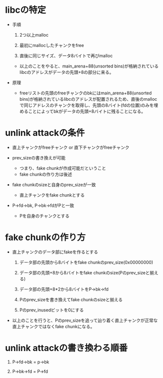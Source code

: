 libcの特定
==========

* 手順

    1. 2つ以上malloc

    2. 最初にmallocしたチャンクをfree

    3. 直後に同じサイズ、データ8バイトで再びmalloc

    - 以上のことをやると、main_arena+88(unsorted bins)が格納されているlibcのアドレスがデータの先頭+8の部分に来る。

* 原理

    - freeリストの先頭のfreeチャンクのbkにはmain_arena+88(unsorted bins)が格納されているlibcのアドレスが配置されるため、直後のmallocで同じアドレスのチャンクを取得し、先頭の8バイト(fdの位置)のみを埋めることによってbkがデータの先頭+8バイトに残ることになる。

unlink attackの条件
===================

* 直上チャンクがfreeチャンク or 直下チャンクがfreeチャンク

* prev_sizeの書き換えが可能
    - つまり、fake chunkが作成可能だということ
    - fake chunkの作り方は後述

* fake chunkのsizeと自身のprev_sizeが一致
    - 直上チャンクをfake chunkとする

* P->fd->bk, P->bk->fdがPと一致
    - Pを自身のチャンクとする

fake chunkの作り方
==================

* 直上チャンクのデータ部にfakeを作るとする

    1. データ部の先頭から8バイトをfake chunkのprev_size(0x00000000)

    2. データ部の先頭+8から8バイトをfake chunkのsize(Pのprev_sizeと揃える)

    3. データ部の先頭+8\*2から8バイトをP->bk->fd

    4. Pのprev_sizeを書き換えてfake chunkのsizeと揃える

    5. Pのprev_inusedビットを0にする

* 以上のことを行うと、Pのprev_sizeを追って辿り着く直上チャンクが正常な直上チャンクではなくfake chunkになる。

unlink attackの書き換わる順番
=============================

1. P->fd->bk = p->bk

2. P->bk->fd = P->fd

